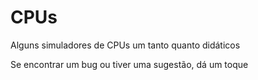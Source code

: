 # CPUs
Alguns simuladores de CPUs um tanto quanto didáticos

Se encontrar um bug ou tiver uma sugestão, dá um toque
